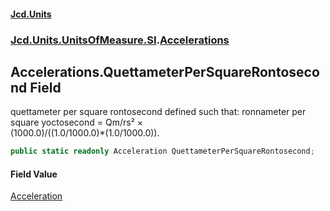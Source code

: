 #### [Jcd.Units](index.md 'index')
### [Jcd.Units.UnitsOfMeasure.SI](Jcd.Units.UnitsOfMeasure.SI.md 'Jcd.Units.UnitsOfMeasure.SI').[Accelerations](Accelerations.md 'Jcd.Units.UnitsOfMeasure.SI.Accelerations')

## Accelerations.QuettameterPerSquareRontosecond Field

quettameter per square rontosecond defined such that: ronnameter per square yoctosecond = Qm/rs² ×  
(1000.0)/((1.0/1000.0)*(1.0/1000.0)).

```csharp
public static readonly Acceleration QuettameterPerSquareRontosecond;
```

#### Field Value
[Acceleration](Acceleration.md 'Jcd.Units.UnitTypes.Acceleration')